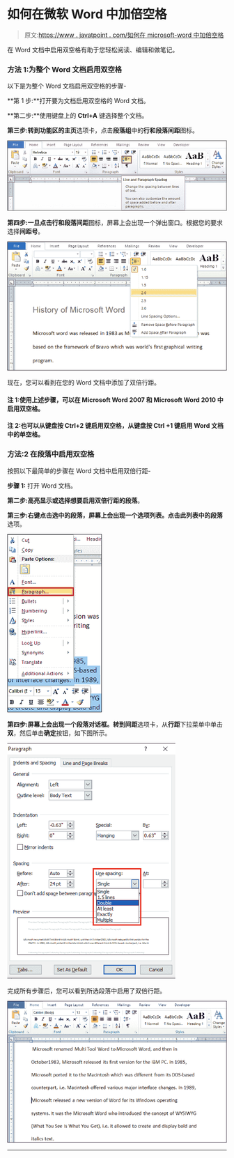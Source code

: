# 如何在微软 Word 中加倍空格

> 原文:[https://www . javatpoint . com/如何在 microsoft-word 中加倍空格](https://www.javatpoint.com/how-to-double-space-in-microsoft-word)

在 Word 文档中启用双空格有助于您轻松阅读、编辑和做笔记。

### 方法 1:为整个 Word 文档启用双空格

以下是为整个 Word 文档启用双空格的步骤-

**第 1 步:**打开要为文档启用双空格的 Word 文档。

**第二步:**使用键盘上的 **Ctrl+A** 键选择整个文档。

**第三步:**转到功能区的**主页**选项卡，点击**段落组**中的**行和段落间距**图标。

![How to double space in Microsoft Word](img/be15b4117b72630f286c6a394a647ba6.png)

**第四步:**一旦点击**行和段落间距**图标，屏幕上会出现一个弹出窗口。根据您的要求选择**间距号**。

![How to double space in Microsoft Word](img/5610662fc2736cb7e6f7a344c9ab4a48.png)

现在，您可以看到在您的 Word 文档中添加了双倍行距。

#### 注 1:使用上述步骤，可以在 Microsoft Word 2007 和 Microsoft Word 2010 中启用双空格。

#### 注 2:也可以从键盘按 Ctrl+2 键启用双空格，从键盘按 Ctrl +1 键启用 Word 文档中的单空格。

### 方法:2 在段落中启用双空格

按照以下最简单的步骤在 Word 文档中启用双倍行距-

**步骤 1:** 打开 Word 文档。

**第二步:高亮显示或选择想要启用双倍行距的段落**。

**第三步:**右键点击选中的段落，屏幕上会出现一个选项列表。点击此列表中的**段落**选项。

![How to double space in Microsoft Word](img/aa5feae8acf5794a77597eebd106eedd.png)

**第四步:**屏幕上会出现一个段落对话框。转到**间距**选项卡，从**行距**下拉菜单中单击**双**，然后单击**确定**按钮，如下图所示。

![How to double space in Microsoft Word](img/86ce2314f22f6dbaa47cf8f14793068f.png)

完成所有步骤后，您可以看到所选段落中启用了双倍行距。

![How to double space in Microsoft Word](img/338d52e43c52ab028a8c8f31e4a27f4c.png)

* * *